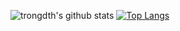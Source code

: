 ![trongdth's github stats](https://github-readme-stats.vercel.app/api?username=trongdth&count_private=true&show_icons=true&theme=radical)
[![Top Langs](https://github-readme-stats.vercel.app/api/top-langs/?username=trongdth&langs_count=10&theme=radical)](https://github.com/trongdth/trongdth)
